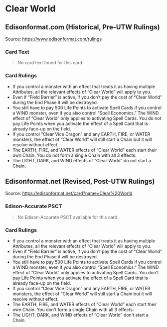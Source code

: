 # Clear World

## Edisonformat.com (Historical, Pre-UTW Rulings)

Source: https://www.edisonformat.com/rulings

### Card Text

> No card text found for this card.

### Card Rulings

*   If you control a monster with an effect that treats it as having multiple Attributes, all the relevant effects of “Clear World” will apply to you.
*   Even if “Field Barrier” is active, if you don’t pay the cost of “Clear World” during the End Phase it will be destroyed.
*   You still have to pay 500 Life Points to activate Spell Cards if you control a WIND monster, even if you also control “Spell Economics.” The WIND effect of “Clear World” only applies to activating Spell Cards. You do not pay Life Points when you activate the effect of a Spell Card that is already face-up on the field.
*   If you control “Clear Vice Dragon” and any EARTH, FIRE, or WATER monsters, the effect of “Clear World” will still start a Chain but it will resolve without effect.
*   The EARTH, FIRE, and WATER effects of “Clear World” each start their own Chain. You do not form a single Chain with all 3 effects.
*   The LIGHT, DARK, and WIND effects of “Clear World” do not start a Chain.

## Edisonformat.net (Revised, Post-UTW Rulings)

Source: https://edisonformat.net/card?name=Clear%20World

### Edison-Accurate PSCT

> No Edison-Accurate PSCT available for this card.

### Card Rulings

*   If you control a monster with an effect that treats it as having multiple Attributes, all the relevant effects of “Clear World” will apply to you.
*   Even if “Field Barrier” is active, if you don’t pay the cost of “Clear World” during the End Phase it will be destroyed.
*   You still have to pay 500 Life Points to activate Spell Cards if you control a WIND monster, even if you also control “Spell Economics.” The WIND effect of “Clear World” only applies to activating Spell Cards. You don't pay Life Points when you activate the effect of a Spell Card that is already face-up on the field.
*   If you control “Clear Vice Dragon” and any EARTH, FIRE, or WATER monsters, the effect of “Clear World” will still start a Chain but it will resolve without effect.
*   The EARTH, FIRE, and WATER effects of “Clear World” each start their own Chain. You don't form a single Chain with all 3 effects.
*   The LIGHT, DARK, and WIND effects of “Clear World” don't start a Chain.
            